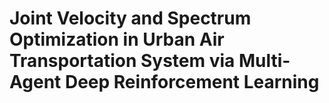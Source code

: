 # Joint Velocity and Spectrum Optimization in Urban Air Transportation System via Multi-Agent Deep Reinforcement Learning
